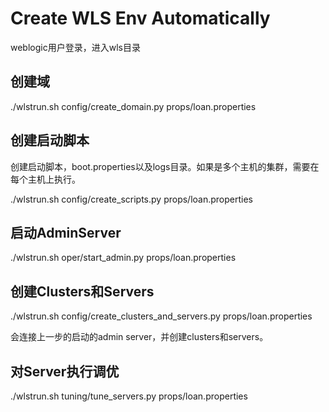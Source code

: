 # Create WLS Env Automatically 

weblogic用户登录，进入wls目录

## 创建域

./wlstrun.sh  config/create_domain.py  props/loan.properties 

## 创建启动脚本

创建启动脚本，boot.properties以及logs目录。如果是多个主机的集群，需要在每个主机上执行。

./wlstrun.sh  config/create_scripts.py  props/loan.properties 

## 启动AdminServer

./wlstrun.sh  oper/start_admin.py  props/loan.properties

## 创建Clusters和Servers

./wlstrun.sh  config/create_clusters_and_servers.py  props/loan.properties 

会连接上一步的启动的admin server，并创建clusters和servers。

## 对Server执行调优

./wlstrun.sh  tuning/tune_servers.py  props/loan.properties   
